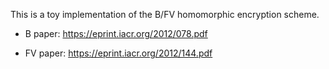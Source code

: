This is a toy implementation of the B/FV homomorphic encryption scheme.

* B paper: https://eprint.iacr.org/2012/078.pdf

* FV paper: https://eprint.iacr.org/2012/144.pdf